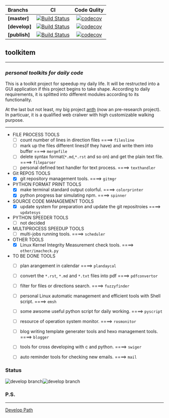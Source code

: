 |Branchs|CI|Code Qulity|
|:-----|:-:|:--------:|
|**[master]**|[![Build Status](https://travis-ci.org/edonyM/toolkitem.svg?branch=master)](https://travis-ci.org/edonyM/toolkitem)|[![codecov](https://codecov.io/gh/edonyM/toolkitem/branch/master/graph/badge.svg)](https://codecov.io/gh/edonyM/toolkitem)|
|**[develop]**|[![Build Status](https://travis-ci.org/edonyM/toolkitem.svg?branch=develop)](https://travis-ci.org/edonyM/toolkitem)|[![codecov](https://codecov.io/gh/edonyM/toolkitem/branch/develop/graph/badge.svg)](https://codecov.io/gh/edonyM/toolkitem)|
|**[publish]**|[![Build Status](https://travis-ci.org/edonyM/toolkitem.svg?branch=publish)](https://travis-ci.org/edonyM/toolkitem)|[![codecov](https://codecov.io/gh/edonyM/toolkitem/branch/publish/graph/badge.svg)](https://codecov.io/gh/edonyM/toolkitem)|

## toolkitem

----

### ***personal toolkits for daily code***

This is a toolkit project for speedup my daily life. It will be restructed into a GUI application if this project begins to take shape.
According to daily requirements, it is splitted into different modules according to its functionality.

At the last but not least, my big project [anth](https://github.com/edonyM/anth) (now an pre-research project). In particuar, it is a qualified web cralwer with high customizable walking purpose.

----

- FILE PROCESS TOOLS
    - [ ] count number of lines in direction files  ====>  `filesline`
    - [ ] mark up the files different lines(if they have) and write them into buffer  ====>  `mergefile`
    - [ ] delete syntax format(`*.md`,`*.rst` and so on) and get the plain text file.   ====>  `fileparser`
    - [ ] personal defined text handler for text process.  ====>  `texthandler`
- Git REPOS TOOLS
    - [x] git repository management tools. ====> `gitmgr`
- PYTHON FORMAT PRINT TOOLS
    - [x] make terminal standard output colorful. ====> `colorprinter`
    - [x] python progress bar simulating npm. ====> `spinner`
- SOURCE CODE MANAGEMENT TOOLS
    - [x] update system for preparation and update the git repositroies  ====>  `updatesys`
- PYTHON SPEEDER TOOLS
    - [ ] not decided
- MULTIPROCESS SPEEDUP TOOLS
    - [ ] multi-jobs running tools. ====> `scheduler`
- OTHER TOOLS
    - [x] Linux Kernel Integrity Measurement check tools. ====> `other/imacheck.py`
- TO BE DONE TOOLS
    - [ ] plan arangement in calendar  ====>  `plandaycal`
    - [ ] convert the `*.rst`, `*.md` and `*.txt` files into pdf  ====>  `pdfconvertor`
    - [ ] filter for files or directions search.  ====>  `fuzzyfinder`
    - [ ] personal Linux automatic management and efficient tools with Shell script.  ====> `emsh`
    - [ ] some awsome useful python script for daily working.  ====>  `pyscript`
    - [ ] resource of operation system monitor.  ====> `rosmonitor`
    - [ ] blog writing template generater tools and hexo management tools. ====> `blogger`
    - [ ] tools for cross developing with c and python. ====> `swiger`
    - [ ] auto reminder tools for checking new emails. ====> `mail`


### Status
![develop branch](https://codecov.io/gh/edonyM/toolkitem/branch/develop/graphs/sunburst.svg)![develop branch](https://codecov.io/gh/edonyM/toolkitem/branch/develop/graphs/commits.svg)

### P.S.
------
[Develop Path](./DEVELOP.md)

